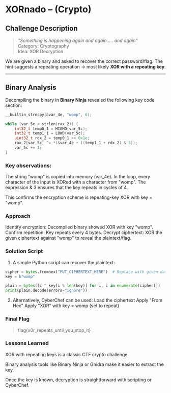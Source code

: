 # XORnado – (Crypto)

## Challenge Description
> *"Something is happening again and again..... and again"*  
Category: Cryptography  
Idea: XOR Decryption  

We are given a binary and asked to recover the correct password/flag. The hint suggests a repeating operation → most likely **XOR with a repeating key**.

---

## Binary Analysis
Decompiling the binary in **Binary Ninja** revealed the following key code section:

```c
__builtin_strncpy(&var_4e, "womp", 6);

while (var_5c < strlen(rax_2)) {
    int32_t temp0_1 = HIGHD(var_5c);
    int32_t temp1_1 = LOWD(var_5c);
    uint32_t rdx_2 = temp0_1 >> 0x1e;
    rax_2[var_5c] ^= *(&var_4e + ((temp1_1 + rdx_2) & 3));
    var_5c += 1;
}
```

### Key observations:

The string "womp" is copied into memory (var_4e).
In the loop, every character of the input is XORed with a character from "womp".
The expression & 3 ensures that the key repeats in cycles of 4.

This confirms the encryption scheme is repeating-key XOR with key = "womp".


### Approach

Identify encryption: Decompiled binary showed XOR with key "womp".
Confirm repetition: Key repeats every 4 bytes.
Decrypt ciphertext: XOR the given ciphertext against "womp" to reveal the plaintext/flag.

### Solution Script

1. A simple Python script can recover the plaintext:
```python
cipher = bytes.fromhex("PUT_CIPHERTEXT_HERE")  # Replace with given data
key = b"womp"

plain = bytes([c ^ key[i % len(key)] for i, c in enumerate(cipher)])
print(plain.decode(errors="ignore"))
```

2. Alternatively, CyberChef can be used:
Load the ciphertext
Apply "From Hex"
Apply "XOR" with key = womp (set to repeat)

### Final Flag
> flag{x0r_repeats_until_you_stop_it}

### Lessons Learned

XOR with repeating keys is a classic CTF crypto challenge.

Binary analysis tools like Binary Ninja or Ghidra make it easier to extract the key.

Once the key is known, decryption is straightforward with scripting or CyberChef.
